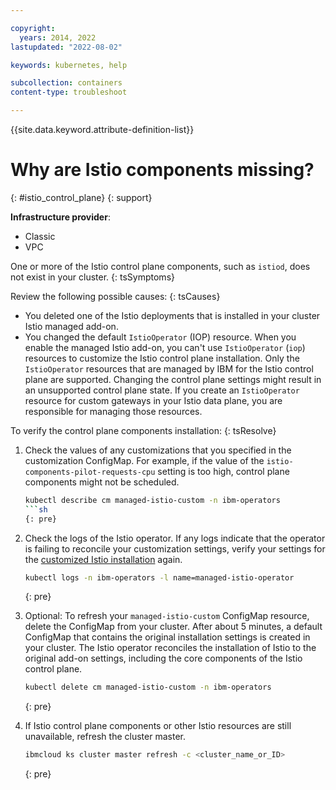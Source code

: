 ```yaml
---

copyright:
  years: 2014, 2022
lastupdated: "2022-08-02"

keywords: kubernetes, help

subcollection: containers
content-type: troubleshoot

---
```


{{site.data.keyword.attribute-definition-list}}


# Why are Istio components missing?
{: #istio_control_plane}
{: support}

**Infrastructure provider**:
* Classic
* VPC


One or more of the Istio control plane components, such as `istiod`, does not exist in your cluster.
{: tsSymptoms}

Review the following possible causes:
{: tsCauses}

* You deleted one of the Istio deployments that is installed in your cluster Istio managed add-on.
* You changed the default `IstioOperator` (IOP) resource. When you enable the managed Istio add-on, you can't use `IstioOperator` (`iop`) resources to customize the Istio control plane installation. Only the `IstioOperator` resources that are managed by IBM for the Istio control plane are supported. Changing the control plane settings might result in an unsupported control plane state. If you create an `IstioOperator` resource for custom gateways in your Istio data plane, you are responsible for managing those resources.


To verify the control plane components installation:
{: tsResolve}

1. Check the values of any customizations that you specified in the customization ConfigMap. For example, if the value of the `istio-components-pilot-requests-cpu` setting is too high, control plane components might not be scheduled.
    ```sh
    kubectl describe cm managed-istio-custom -n ibm-operators
    ```sh
    {: pre}

2. Check the logs of the Istio operator. If any logs indicate that the operator is failing to reconcile your customization settings, verify your settings for the [customized Istio installation](/docs/containers?topic=containers-istio#customize) again.
    ```sh
    kubectl logs -n ibm-operators -l name=managed-istio-operator
    ```
    {: pre}

3. Optional: To refresh your `managed-istio-custom` ConfigMap resource, delete the ConfigMap from your cluster. After about 5 minutes, a default ConfigMap that contains the original installation settings is created in your cluster. The Istio operator reconciles the installation of Istio to the original add-on settings, including the core components of the Istio control plane.
    ```sh
    kubectl delete cm managed-istio-custom -n ibm-operators
    ```
    {: pre}

4. If Istio control plane components or other Istio resources are still unavailable, refresh the cluster master.
    ```sh
    ibmcloud ks cluster master refresh -c <cluster_name_or_ID>
    ```
    {: pre}






